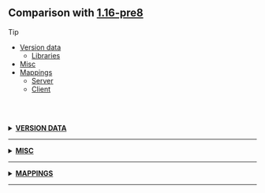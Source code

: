 ## Comparison with [1.16-pre8](https://github.com/PixiGeko/Minecraft-generated-data/tree/1.16-pre8)

> [!TIP]
> - [Version data](#version-data)
>     - [Libraries](#version-data-libraries)
> - [Misc](#misc)
> - [Mappings](#mappings)
>   - [Server](#server-mappings)
>   - [Client](#client-mappings)

<br/><br/>
<details><summary><b><ins>VERSION DATA</ins></b><a name="version-data"></a></summary>
<br/>
<table><tr><th></th><th align="left">1.16-pre8</th><th>1.16-rc1</th></tr><tr><td>World version</td><td><pre>2564</pre></td><td><pre>2565</pre></td></tr><tr><td>Protocol version</td><td><pre>733</pre></td><td><pre>734</pre></td></tr></table>
<h3>Libraries<a name="version-data-libraries"></a></h3>
<details>
<summary>
Versions
</summary>
<table><tr><th></th><th align="left">1.16-pre8</th><th>1.16-rc1</th></tr><tr><td>org.lwjgl:lwjgl-glfw</td><td><pre>3.2.1</pre></td><td><pre>3.2.2</pre></td></tr><tr><td>org.lwjgl:lwjgl-glfw</td><td><pre>3.2.1</pre></td><td><pre>3.2.2</pre></td></tr><tr><td>org.lwjgl:lwjgl-jemalloc</td><td><pre>3.2.1</pre></td><td><pre>3.2.2</pre></td></tr><tr><td>org.lwjgl:lwjgl-jemalloc</td><td><pre>3.2.1</pre></td><td><pre>3.2.2</pre></td></tr><tr><td>org.lwjgl:lwjgl-openal</td><td><pre>3.2.1</pre></td><td><pre>3.2.2</pre></td></tr><tr><td>org.lwjgl:lwjgl-openal</td><td><pre>3.2.1</pre></td><td><pre>3.2.2</pre></td></tr><tr><td>org.lwjgl:lwjgl-opengl</td><td><pre>3.2.1</pre></td><td><pre>3.2.2</pre></td></tr><tr><td>org.lwjgl:lwjgl-opengl</td><td><pre>3.2.1</pre></td><td><pre>3.2.2</pre></td></tr><tr><td>org.lwjgl:lwjgl-stb</td><td><pre>3.2.1</pre></td><td><pre>3.2.2</pre></td></tr><tr><td>org.lwjgl:lwjgl-stb</td><td><pre>3.2.1</pre></td><td><pre>3.2.2</pre></td></tr><tr><td>org.lwjgl:lwjgl-tinyfd</td><td><pre>3.2.1</pre></td><td><pre>3.2.2</pre></td></tr><tr><td>org.lwjgl:lwjgl-tinyfd</td><td><pre>3.2.1</pre></td><td><pre>3.2.2</pre></td></tr><tr><td>org.lwjgl:lwjgl</td><td><pre>3.2.1</pre></td><td><pre>3.2.2</pre></td></tr><tr><td>org.lwjgl:lwjgl</td><td><pre>3.2.1</pre></td><td><pre>3.2.2</pre></td></tr></table>
</details>
</details>
<hr/>
<details><summary><b><ins>MISC</ins></b><a name="misc"></a></summary>
<br/>
<details>
<summary>
splashes
</summary>

```diff
+ #minecraftfarms
+ <3 Max & 99 & Ducky!
+ Also try Minecraft Dungeons!
+ And my pickaxe!
+ Aww man!
+ Bushy eyebrows!
+ Cough or sneeze into your elbow!
+ Don’t touch your face!
- Down with O.P.P.!
+ Edit is a name!
+ Envision! Create! Share!
+ Everybody do the Leif!
+ Fabulous graphics!
+ Find your claw!
+ From free range developers!
+ Gamers unite – separately in your own homes!
- Getting ready to drop!
- Getting ready to freak!
- Getting ready to know!
- Getting ready to shock!
- Getting ready to show!
- Getting ready to speak!
+ Hang out with your friends online!
+ Honey, I grew the bees!
- Huge tracts of land!
- Lewd with two dudes with food!
+ May contain traces of citrus!
+ Music by Lena Raine!
- Popping tags!
+ Prepare, but don’t hoard!
+ Save the world – stay inside!
+ Shop for your elders!
+ Soap and water!
+ Stay home and play games!
+ Stay safe!
+ Stay strong!
+ Support elderly relatives and friends!
+ Support local businesses!
- Switches and ores!
+ This parrot is no more! It has ceased to be!
- Totally forgot about Dre!
- Undocumented!
+ Vanilla!
+ Wash your hands!
+ Zoglin!?
```

</details>
</details>
<hr/>
<details><summary><b><ins>MAPPINGS</ins></b><a name="mappings"></a></summary>
<br/>
<h2>Server<a name="server-mappings"></a></h2>
<h2>Client<a name="client-mappings"></a></h2>
<details>
<summary>
Changes
</summary>

```
XXX.world.inventory.StonecutterMenu +1M
```

</details>
<details>
<summary>
net.minecraft.world.inventory.StonecutterMenu
</summary>

```diff
- boolean isValidRecipeIndex(int)
```

</details>
</details>
<hr/>